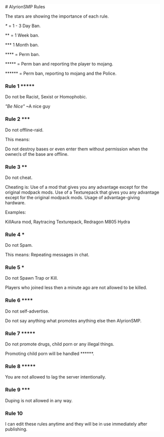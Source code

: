 
<div style="background-color: #FFFFFF;">
  # AlyrionSMP Rules

The stars are showing the importance of each rule.

_*_ = 1 - 3 Day Ban.

** = 1 Week ban.

*** 1 Month ban.

 **** = Perm ban. 
 
 ***** = Perm ban and reporting the player to mojang.

 ****** = Perm ban, reporting to mojang and the Police.

### Rule 1 *****
Do not be Racist, Sexist or Homophobic.

_"Be Nice"_ ~A nice guy

### Rule 2 ***
Do not offline-raid.

This means:

Do not destroy bases or even enter them without permission when the owner/s of the base are offline.

### Rule 3 **
Do not cheat. 

Cheating is:
Use of a mod that gives you any advantage except for the original modpack mods.
Use of a Texturepack that gives you any advantage except for the original modpack mods.
Usage of advantage-giving hardware.

Examples:

KillAura mod, Raytracing Texturepack, Redragon M805 Hydra

### Rule 4 *
Do not Spam.

This means:
Repeating messages in chat.

### Rule 5 *
Do not Spawn Trap or Kill.

Players who joined less then a minute ago are not allowed to be killed.

### Rule 6 ****
Do not self-advertise.

Do not say anything what promotes anything else then AlyrionSMP.

### Rule 7 *****
Do not promote drugs, child porn or any illegal things.

Promoting child porn will be handled ******.

### Rule 8 *****
You are not allowed to lag the server intentionally.

### Rule 9 ***
Duping is not allowed in any way.

### Rule 10
I can edit these rules anytime and they will be in use immediately after publishing.

</div>
